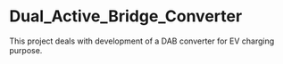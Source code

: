 # Dual_Active_Bridge_Converter
This project deals with development of a DAB converter for EV charging purpose.
